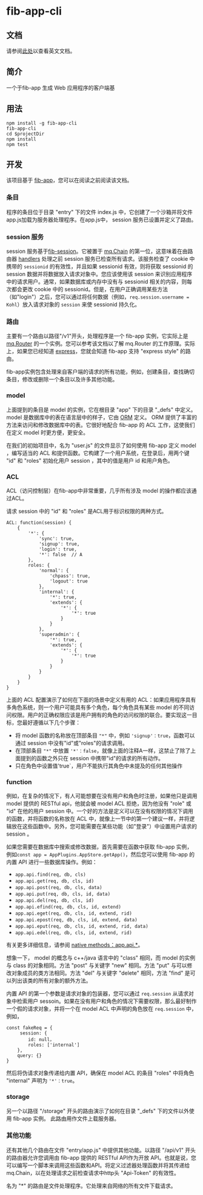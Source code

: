 # fib-app-cli

## 文档
请参阅[此处](../README.md)以查看英文文档。

## 简介
一个于fib-app 生成 Web 应用程序的客户端基

## 用法
```
npm install -g fib-app-cli
fib-app-cli
cd $projectDir
npm install
npm test
```

## 开发
该项目基于 [fib-app](https://github.com/fibjs/fib-app.git)，您可以在阅读之前阅读该文档。

### 条目
程序的条目位于目录 "entry" 下的文件 index.js 中，它创建了一个沙箱并将文件app.js加载为服务器处理程序。在app.js中， session 服务已设置并定义了路由。

###  session 服务
 session 服务基于[fib-session](https://github.com/fibjs/fib-session.git)。它被置于 [mq.Chain](http://fibjs.org/docs/manual/object/ifs/chain.md.html) 的第一位，这意味着在由路由器 [handlers](http://fibjs.org/docs/manual/object/ifs/routing.md.html) 处理之前 session 服务已检查所有请求。该服务检查了 cookie 中携带的 `sessionid` 的有效性，并且如果 sessionid 有效，则将获取 sessionid 的 session 数据并将数据放入请求对象中。您应该使用该 session 来识别应用程序中的请求用户。通常，如果数据库或内存中没有与 sessionid 相关的内容，则每次都会更改 cookie 中的 sessionid。但是，在用户正确调用某些方法（如"login"）之后，您可以通过将任何数据（例如，`req.session.username = Kohl`）放入请求对象的 `session` 来使 sessionid 持久化。

### 路由
主要有一个路由以路径"/v1"开头，处理程序是一个 fib-app 实例，它实际上是 [mq.Router](http://fibjs.org/docs/manual/object/ifs/routing.md.html) 的一个实例。您可以参考该文档以了解 mq.Router 的工作原理。实际上，如果您已经知道 [express](https://expressjs.com/)，您就会知道 fib-app 支持 "express style" 的路由。

fib-app实例包含处理来自客户端的请求的所有功能，例如，创建条目，查找确切条目，修改或删除一个条目以及许多其他功能。

###  model
上面提到的条目是 model 的实例，它在根目录 "app" 下的目录 "_defs" 中定义。 model 是数据库中的表在语言层中的样子，它由 [ORM](https://github.com/fxjs-modules/orm.git) 定义。 ORM 提供了丰富的方法来访问和修改数据库中的表。它很好地配合 fib-app 的 ACL 工作，这使我们在定义 model 时更方便，更安全。

在我们的初始项目中，名为 "user.js" 的文件显示了如何使用 fib-app 定义 model ，编写适当的 ACL 和提供函数。它构建了一个用户系统，在登录后，用两个键 "id" 和 "roles" 初始化用户 session ，其中的值是用户 id 和用户角色。

### ACL
ACL（访问控制层）在fib-app中非常重要，几乎所有涉及 model 的操作都应该通过ACL。

请求 session 中的 "id" 和 "roles" 是ACL用于标识权限的两种方式。

```
ACL: function(session) {
    {
        '*': {
            'sync': true,
            'signup': true,
            'login': true,
            '*': false  // A
        },
        roles: {
            'normal': {
                'chpass': true,
                'logout': true
            },
            'internal': {
                '*': true,
                'extends': {
                    '*': {
                        '*': true
                    }
                }
            },
            'superadmin': {
                '*': true,
                'extends': {
                    '*': {
                        '*': true
                    }
                }
            }
        }
    }
}
```
上面的 ACL 配置演示了如何在下面的场景中定义有用的 ACL：如果应用程序具有多角色系统，则一个用户可能具有多个角色，每个角色具有某些 model 的不同访问权限。用户的正确权限应该是用户拥有的角色的访问权限的联合。要实现这一目标，您最好遵循以下几个步骤：

 - 将 model 函数的名称放在顶部条目 `"*"` 中，例如 `'signup'：true`，函数可以通过 session 中没有"id"或"roles"的请求调用。
 - 在顶部条目 `"*"` 中放置 `'*'：false`，就像上面的注释A一样，这禁止了除了上面提到的函数之外只在 session 中携带"id"的请求的所有动作。
 - 只在角色中设置值'true`，用户不能执行其角色中未提及的任何其他操作

### function
例如，在复杂的情况下，有人可能想要在没有用户和角色时注册，如果他只是调用 model 提供的 RESTful api，他就会被 model  ACL 拒绝，因为他没有 "role" 或 "id" 在他的用户 session 中。一个好的方法是定义可以在没有权限的情况下调用的函数，并将函数的名称放在 ACL 中，就像上一节中的第一个建议一样，并将逻辑放在这些函数中。另外，您可能需要在某些功能（如"登录"）中设置用户请求的 session 。

如果您需要在数据库中搜索或修改数据，首先需要在函数中获取 fib-app 实例，例如`const app = AppPlugins.AppStore.getApp()`，然后您可以使用 fib-app 的内置 API 进行一些数据库操作。例如：
 - `app.api.find(req, db, cls)`
 - `app.api.get(req, db, cls, id)`
 - `app.api.post(req, db, cls, data)`
 - `app.api.put(req, db, cls, id, data)`
 - `app.api.del(req, db, cls, id)`
 - `app.api.efind(req, db, cls, id, extend)`
 - `app.api.eget(req, db, cls, id, extend, rid)`
 - `app.api.epost(req, db, cls, id, extend, data)`
 - `app.api.eput(req, db, cls, id, extend, rid, data)`
 - `app.api.edel(req, db, cls, id, extend, rid)`

有关更多详细信息，请参阅 [native methods：app.api.*](https://github.com/fibjs/fib-app/blob/master/docs/app-internal-api.md#appapi)。

想象一下， model 的概念与 c++/java 语言中的 "class" 相同，而 model 的实例与 class 的对象相同。方法 "post" 与关键字 "new" 相同。方法 "put" 与可以修改对象成员的类方法相同。方法 "del" 与关键字 "delete" 相同，方法 "find" 是可以列出该类的所有对象的额外方法。

内置 API 的第一个参数是请求对象的包装器，您可以通过 `req.session` 从请求对象中检索用户 sessoin。如果在没有用户和角色的情况下需要权限，那么最好制作一个假的请求对象，并将一个在 model ACL 中声明的角色放在 `req.session` 中，例如，
```
const fakeReq = {
     session: {
        id: null，
        roles: ['internal']
    },
    query: {}
}
```
然后将伪请求对象传递给内置 API，确保在 model ACL 的条目 "roles" 中将角色 "internal" 声明为 `'*'：true`。

### storage
另一个以路径 "/storage" 开头的路由演示了如何在目录 "_defs" 下的文件以外使用 fib-app 实例。 此路由用作文件上载服务器。

### 其他功能
还有其他几个路由在文件 "entry/app.js" 中提供其他功能。以路径 "/api/v1" 开头的路由器允许您调用由 fib-app 提供的 RESTful API作为开放 API。也就是说，您可以编写一个脚本来调用这些函数和API。将定义过滤器处理函数并将其传递给 mq.Chain，以在处理请求之前检查请求中http头 "Api-Token" 的有效性。

名为 "*" 的路由是文件处理程序。它处理来自网络的所有文件下载请求。